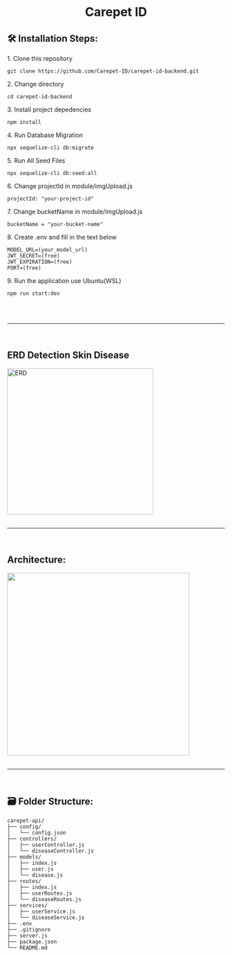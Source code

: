 <h1 align="center" id="title">Carepet ID</h1>

<h2>🛠️ Installation Steps:</h2>
<p>1. Clone this repository</p>

```
git clone https://github.com/Carepet-ID/carepet-id-backend.git
```

<p>2. Change directory</p>

```
cd carepet-id-backend
```

<p>3. Install project depedencies</p>

```
npm install
```
<p>4. Run Database Migration</p>

```
npx sequelize-cli db:migrate
```

<p>5. Run All Seed Files</p>

```
npx sequelize-cli db:seed:all
```
<p>6. Change projectId in module/imgUpload.js</p>

```
projectId: "your-project-id"
```

<p>7. Change bucketName in module/imgUpload.js</p>

```
bucketName = "your-bucket-name"
```
<p>8. Create .env and fill in the text below</p>

```
MODEL_URL=(your_model_url)
JWT_SECRET=(free)
JWT_EXPIRATION=(free)
PORT=(free)
```
<p>9. Run the application use Ubuntu(WSL)</p>

```
npm run start:dev
```
<br>
<br>
<hr>
<br>
<h2>ERD Detection Skin Disease</h2>
<img width="338" alt="ERD" src="https://github.com/Carepet-ID/carepet-id-backend/assets/160591485/9431b786-d37e-4eec-8bed-1ab807631bb1">


<br>
<br>
<hr>
<br>
<h2>Architecture:</h2>
<img width="422" src="https://github.com/Carepet-ID/carepet-id-backend/assets/160591485/da6e3bb5-0f32-4258-80b5-a92f1cbb3607">


<br>
<br>
<hr>
<br>
<h2>🗃️ Folder Structure:</h2>

```
carepet-api/
├── config/
│   └── config.json
├── controllers/
│   ├── userController.js
│   └── diseaseController.js
├── models/
│   ├── index.js
│   ├── user.js
│   └── disease.js
├── routes/
│   ├── index.js
│   ├── userRoutes.js
│   └── diseaseRoutes.js
├── services/
│   ├── userService.js
│   └── diseaseService.js
├── .env
├── .gitignore
├── server.js
├── package.json
└── README.md
```
